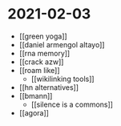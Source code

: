 # 2021-02-03

- [[green yoga]]
- [[daniel armengol altayo]]
- [[rna memory]]
- [[crack azw]]
- [[roam like]]
  - [[wikilinking tools]]
- [[hn alternatives]]
- [[bmann]]
  - [[silence is a commons]]
- [[agora]]
